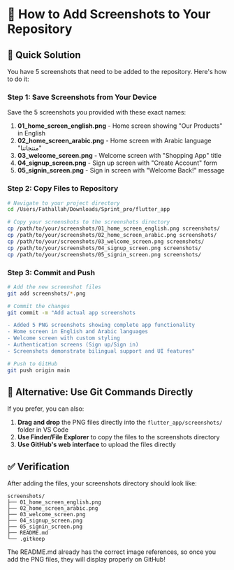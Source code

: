 # 📱 How to Add Screenshots to Your Repository

## 🎯 Quick Solution

You have 5 screenshots that need to be added to the repository. Here's how to do it:

### Step 1: Save Screenshots from Your Device
Save the 5 screenshots you provided with these exact names:

1. **01_home_screen_english.png** - Home screen showing "Our Products" in English
2. **02_home_screen_arabic.png** - Home screen with Arabic language "منتجاتنا"
3. **03_welcome_screen.png** - Welcome screen with "Shopping App" title
4. **04_signup_screen.png** - Sign up screen with "Create Account" form
5. **05_signin_screen.png** - Sign in screen with "Welcome Back!" message

### Step 2: Copy Files to Repository
```bash
# Navigate to your project directory
cd /Users/Fathallah/Downloads/Sprint_pro/flutter_app

# Copy your screenshots to the screenshots directory
cp /path/to/your/screenshots/01_home_screen_english.png screenshots/
cp /path/to/your/screenshots/02_home_screen_arabic.png screenshots/
cp /path/to/your/screenshots/03_welcome_screen.png screenshots/
cp /path/to/your/screenshots/04_signup_screen.png screenshots/
cp /path/to/your/screenshots/05_signin_screen.png screenshots/
```

### Step 3: Commit and Push
```bash
# Add the new screenshot files
git add screenshots/*.png

# Commit the changes
git commit -m "Add actual app screenshots

- Added 5 PNG screenshots showing complete app functionality
- Home screen in English and Arabic languages
- Welcome screen with custom styling
- Authentication screens (Sign up/Sign in)
- Screenshots demonstrate bilingual support and UI features"

# Push to GitHub
git push origin main
```

## 🔄 Alternative: Use Git Commands Directly

If you prefer, you can also:

1. **Drag and drop** the PNG files directly into the `flutter_app/screenshots/` folder in VS Code
2. **Use Finder/File Explorer** to copy the files to the screenshots directory
3. **Use GitHub's web interface** to upload the files directly

## ✅ Verification

After adding the files, your screenshots directory should look like:
```
screenshots/
├── 01_home_screen_english.png
├── 02_home_screen_arabic.png
├── 03_welcome_screen.png
├── 04_signup_screen.png
├── 05_signin_screen.png
├── README.md
└── .gitkeep
```

The README.md already has the correct image references, so once you add the PNG files, they will display properly on GitHub!